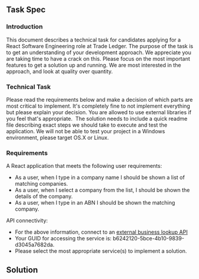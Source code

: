## Task Spec

### Introduction

This document describes a technical task for candidates applying for a React Software Engineering role at Trade Ledger. The purpose of the task is to get an understanding of your development approach. We appreciate you are taking time to have a crack on this. Please focus on the most important features to get a solution up and running. We are most interested in the approach, and look at quality over quantity.

### Technical Task

Please read the requirements below and make a decision of which parts are most critical to implement. It's completely fine to not implement everything but please explain your decision. You are allowed to use external libraries if you feel that's appropriate.
​
The solution needs to include a quick readme file describing exact steps we should take to execute and test the application. We will not be able to test your project in a Windows environment, please target OS.X or Linux.

### Requirements

A React application that meets the following user requirements:

- As a user, when I type in a company name I should be shown a list of matching companies.
- As a user, when I select a company from the list, I should be shown the details of the company.
- As a user, when I type in an ABN I should be shown the matching company.

API connectivity:

- For the above information, connect to an [external business lookup API](https://abr.business.gov.au/json/)
- Your GUID for accessing the service is: b6242120-5bce-4b10-9839-d3045a7682da.
- Please select the most appropriate service(s) to implement a solution.

## Solution
